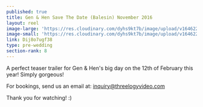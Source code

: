 ```yaml
---
published: true
title: Gen & Hen Save The Date (Balesin) November 2016
layout: reel
image-large: 'https://res.cloudinary.com/dyhs9kt7b/image/upload/v1646221442/Gen_Hen_STD.jpg'
image-small: 'https://res.cloudinary.com/dyhs9kt7b/image/upload/v1646221442/Gen_Hen_STD.jpg'
link: Dij8o7ugf38
type: pre-wedding
section-rank: 8
---
```

A perfect teaser trailer for Gen & Hen's big day on the 12th of February this year! Simply gorgeous!

For bookings, send us an email at: inquiry@threelogyvideo.com

Thank you for watching! :)
